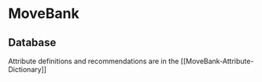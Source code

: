 # MoveBank

## Database
Attribute definitions and recommendations are in the [[MoveBank-Attribute-Dictionary]]
